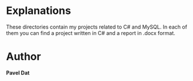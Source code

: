 # Explanations
These directories contain my projects related to C# and MySQL.
In each of them you can find a project written in C# and a report in .docx format.

# Author
**Pavel Dat**
